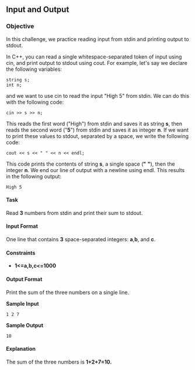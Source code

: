 ## Input and Output
### Objective
In this challenge, we practice reading input from stdin and printing output to stdout.

In C++, you can read a single whitespace-separated token of input using cin, and print output to stdout using cout. For example, let's say we declare the following variables:

    string s;
    int n;
and we want to use cin to read the input "High 5" from stdin. We can do this with the following code:

    cin >> s >> n;
This reads the first word ("High") from stdin and saves it as string **s**, then reads the second word ("**5**") from stdin and saves it as integer **n**. If we want to print these values to stdout, separated by a space, we write the following code:

    cout << s << " " << n << endl;
This code prints the contents of string **s**, a single space (**"** **"**), then the integer **n**. We end our line of output with a newline using endl. This results in the following output:

    High 5
#### Task
Read **3** numbers from stdin and print their sum to stdout.

#### Input Format
One line that contains **3** space-separated integers: **a**,**b**, and **c**.

#### Constraints
* **1<=a,b,c<=1000**

#### Output Format
Print the sum of the three numbers on a single line.

**Sample Input**

    1 2 7
**Sample Output**

    10
#### Explanation
The sum of the three numbers is **1+2+7=10.**
